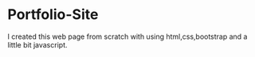 # Portfolio-Site

 I created this web page from scratch with using html,css,bootstrap and a little bit javascript.